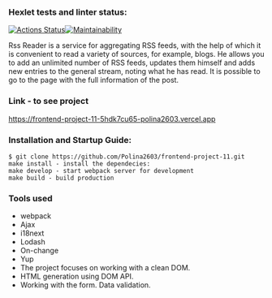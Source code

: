 ### Hexlet tests and linter status:
[![Actions Status](https://github.com/Polina2603/frontend-project-11/workflows/hexlet-check/badge.svg)](https://github.com/Polina2603/frontend-project-11/actions)[![Maintainability](https://api.codeclimate.com/v1/badges/b7cc1d12d4eeb149f1f0/maintainability)](https://codeclimate.com/github/Polina2603/frontend-project-11/maintainability)

Rss Reader is a service for aggregating RSS feeds, with the help of which it is convenient to read a variety of sources, for example, blogs. He allows you to add an unlimited number of RSS feeds, updates them himself and adds new entries to the general stream, noting what he has read. It is possible to go to the page with the full information of the post.

### Link - to see project
https://frontend-project-11-5hdk7cu65-polina2603.vercel.app

### Installation and Startup Guide:

    $ git clone https://github.com/Polina2603/frontend-project-11.git
    make install - install the dependecies:
    make develop - start webpack server for development
    make build - build production 

### Tools used
- webpack
- Ajax
- i18next
- Lodash
- On-change
- Yup
- The project focuses on working with a clean DOM.
- HTML generation using DOM API.
- Working with the form. Data validation.